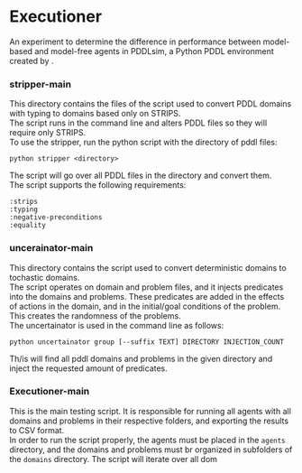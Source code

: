 # Executioner
An experiment to determine the difference in performance between model-based and model-free agents in PDDLsim, a Python PDDL environment created by .

### stripper-main
This directory contains the files of the script used to convert PDDL domains with typing to domains based only on STRIPS. <br>
The script runs in the command line and alters PDDL files so they will require only STRIPS. <br>
To use the stripper, run the python script with the directory of pddl files:
```
python stripper <directory>
```
The script will go over all PDDL files in the directory and convert them. <br>
The script supports the following requirements:
```
:strips
:typing
:negative-preconditions
:equality
```

### uncerainator-main
This directory contains the script used to convert deterministic domains to tochastic domains.<br>
The script operates on domain and problem files, and it injects predicates into the domains and problems. These predicates are added in the effects of actions in the domain, and in the initial/goal conditions of the problem. This creates the randomness of the problems. <br>
The uncertainator is used in the command line as follows:
```
python uncertainator group [--suffix TEXT] DIRECTORY INJECTION_COUNT
```
Th/is will find all pddl domains and problems in the given directory and inject the requested amount of predicates.

### Executioner-main
This is the main testing script. It is responsible for running all agents with all domains and problems in their respective folders, and exporting the results to CSV format. <br>
In order to run the script properly, the agents must be placed in the `agents` directory, and the domains and problems must br organized in subfolders of the `domains` directory. The script will iterate over all dom
